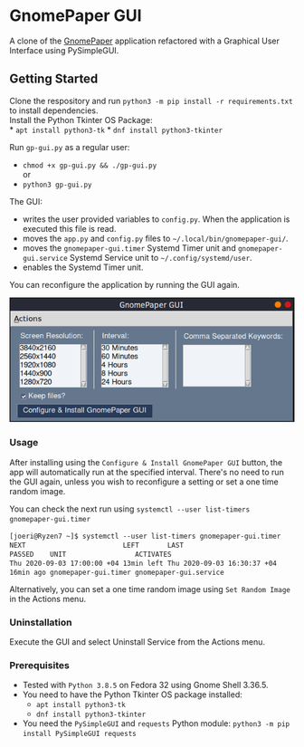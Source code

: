 # GnomePaper GUI

A clone of the [GnomePaper](https://gitlab.com/joerismissaert/gnomepaper) application refactored with a Graphical User Interface using PySimpleGUI.

## Getting Started

Clone the respository and run `python3 -m pip install -r requirements.txt` to install dependencies.  
Install the Python Tkinter OS Package:  
	* `apt install python3-tk`
	* `dnf install python3-tkinter`

Run  `gp-gui.py` as a regular user:
* `chmod +x gp-gui.py && ./gp-gui.py`  
or  
* `python3 gp-gui.py`


The GUI:
* writes the user provided variables to `config.py`. When the application is executed this file is read.
* moves the `app.py` and `config.py` files to `~/.local/bin/gnomepaper-gui/`.
* moves the `gnomepaper-gui.timer` Systemd Timer unit and `gnomepaper-gui.service` Systemd Service unit to `~/.config/systemd/user`.
* enables the Systemd Timer unit.

You can reconfigure the application by running the GUI again. 

![](screenshot.png)

### Usage
After installing using the `Configure & Install GnomePaper GUI` button, the app will automatically run at the specified interval.
There's no need to run the GUI again, unless you wish to reconfigure a setting or set a one time random image.

You can check the next run using `systemctl --user list-timers gnomepaper-gui.timer`

```
[joeri@Ryzen7 ~]$ systemctl --user list-timers gnomepaper-gui.timer
NEXT                        LEFT       LAST                        PASSED    UNIT                 ACTIVATES             
Thu 2020-09-03 17:00:00 +04 13min left Thu 2020-09-03 16:30:37 +04 16min ago gnomepaper-gui.timer gnomepaper-gui.service
```

Alternatively,  you can set a one time random image using `Set Random Image` in the Actions menu. 

### Uninstallation
Execute the GUI and select Uninstall Service from the Actions menu.


### Prerequisites
* Tested with `Python 3.8.5` on Fedora 32 using Gnome Shell 3.36.5.
* You need to have the Python Tkinter OS package installed:
  * `apt install python3-tk`
  * `dnf install python3-tkinter`
* You need the `PySimpleGUI` and `requests` Python module: `python3 -m pip install PySimpleGUI requests`
